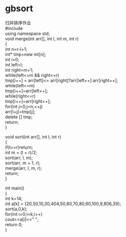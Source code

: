 # gbsort
归并排序作业  
#include<iostream>  
using namespace std;  
void merge(int arr[], int l, int m, int r)  
{  
    int n=r-l+1;  
    int* tmp=new int[n];  
    int i=0;  
    int left=l;  
    int right=m+1;  
    while(left<=m && right<=r)  
    tmp[i++] = arr[left]<= arr[right]?arr[left++]:arr[right++];  
    while(left<=m)  
    tmp[i++]=arr[left++];  
    while(right<=r)  
    tmp[i++]=arr[right++];  
    for(int j=0;j<n;++j)  
    arr[l+j]=tmp[j];  
    delete [] tmp;  
    return;  
}  
  
void sort(int arr[], int l, int r)  
{  
    if(l==r)return;  
    int m = (l + r)/2;  
    sort(arr, l, m);  
    sort(arr, m + 1, r);  
    merge(arr, l, m, r);  
    return;  
}  
  
int main()  
{  
    int k=14;  
    int a[k] = {20,50,10,30,404,50,80,70,80,60,100,9,806,39};  
    sort(a,0,k);  
    for(int i=0;i<k;i++)  
        cout<<a[i]<<" ";  
    return 0;  
}  
